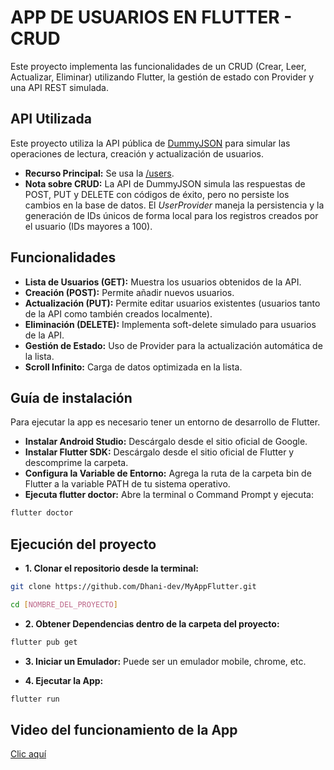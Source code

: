 # APP DE USUARIOS EN FLUTTER - CRUD

Este proyecto implementa las funcionalidades de un CRUD (Crear, Leer, Actualizar, Eliminar) utilizando Flutter, la gestión de estado con Provider y una API REST simulada. 

## API Utilizada
Este proyecto utiliza la API pública de [DummyJSON](https://dummyjson.com/) para simular las operaciones de lectura, creación y actualización de usuarios.
- **Recurso Principal:** Se usa la [/users](https://dummyjson.com/users).
- **Nota sobre CRUD:** La API de DummyJSON simula las respuestas de POST, PUT y DELETE con códigos de éxito, pero no persiste los cambios en la base de datos. El *UserProvider* maneja la persistencia y la generación de IDs únicos de forma local para los registros creados por el usuario (IDs mayores a 100).

## Funcionalidades

- **Lista de Usuarios (GET):** Muestra los usuarios obtenidos de la API.
- **Creación (POST):** Permite añadir nuevos usuarios.
- **Actualización (PUT):** Permite editar usuarios existentes (usuarios tanto de la API como también creados localmente).
- **Eliminación (DELETE):** Implementa soft-delete simulado para usuarios de la API.
- **Gestión de Estado:** Uso de Provider para la actualización automática de la lista.
- **Scroll Infinito:** Carga de datos optimizada en la lista.

## Guía de instalación

Para ejecutar la app es necesario tener un entorno de desarrollo de Flutter.

- **Instalar Android Studio:** Descárgalo desde el sitio oficial de Google.
- **Instalar Flutter SDK:** Descárgalo desde el sitio oficial de Flutter y descomprime la carpeta.
- **Configura la Variable de Entorno:** Agrega la ruta de la carpeta bin de Flutter a la variable PATH de tu sistema operativo.
- **Ejecuta flutter doctor:** Abre la terminal o Command Prompt y ejecuta:

```bash
flutter doctor
```

## Ejecución del proyecto

- **1. Clonar el repositorio desde la terminal:**

```bash
git clone https://github.com/Dhani-dev/MyAppFlutter.git

cd [NOMBRE_DEL_PROYECTO]
```

- **2. Obtener Dependencias dentro de la carpeta del proyecto:**

```bash
flutter pub get
```

- **3. Iniciar un Emulador:** Puede ser un emulador mobile, chrome, etc.

- **4. Ejecutar la App:**

```bash
flutter run
```

## Video del funcionamiento de la App

[Clic aquí](https://drive.google.com/file/d/18XQVPeYdj4QM5klacTRz9OK8vCYm0Ruk/view?usp=sharing)